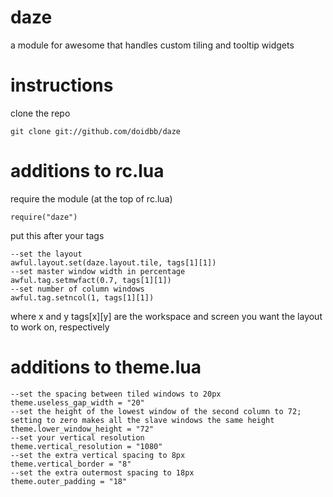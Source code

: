 daze
====

a module for awesome that handles custom tiling and tooltip widgets

instructions
=============

clone the repo

    git clone git://github.com/doidbb/daze

additions to rc.lua
===================
require the module (at the top of rc.lua)

    require("daze") 

put this after your tags
    
    --set the layout
    awful.layout.set(daze.layout.tile, tags[1][1]) 
    --set master window width in percentage
    awful.tag.setmwfact(0.7, tags[1][1])
    --set number of column windows
    awful.tag.setncol(1, tags[1][1])

where x and y tags[x][y] are the workspace and screen you want the layout to work on, respectively

additions to theme.lua
======================
    --set the spacing between tiled windows to 20px
    theme.useless_gap_width = "20"
    --set the height of the lowest window of the second column to 72; setting to zero makes all the slave windows the same height
    theme.lower_window_height = "72"
    --set your vertical resolution
    theme.vertical_resolution = "1080"
    --set the extra vertical spacing to 8px
    theme.vertical_border = "8"
    --set the extra outermost spacing to 18px
    theme.outer_padding = "18"


